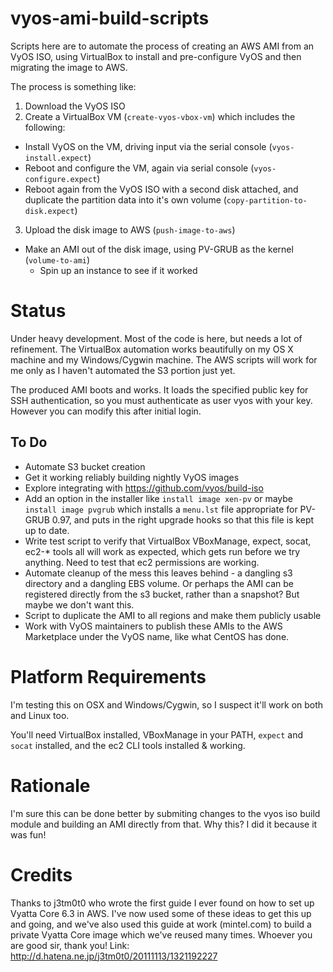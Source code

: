 vyos-ami-build-scripts
======================

Scripts here are to automate the process of creating an AWS AMI from an VyOS ISO, using VirtualBox to install and pre-configure VyOS and then migrating the image to AWS.

The process is something like:

1. Download the VyOS ISO
2. Create a VirtualBox VM (`create-vyos-vbox-vm`) which includes the following:
 * Install VyOS on the VM, driving input via the serial console (`vyos-install.expect`)
 * Reboot and configure the VM, again via serial console (`vyos-configure.expect`)
 * Reboot again from the VyOS ISO with a second disk attached, and duplicate the partition data into it's own volume (`copy-partition-to-disk.expect`)
3. Upload the disk image to AWS (`push-image-to-aws`)
 * Make an AMI out of the disk image, using PV-GRUB as the kernel (`volume-to-ami`)
   * Spin up an instance to see if it worked

# Status

Under heavy development.  Most of the code is here, but needs a lot of refinement.  The VirtualBox automation works beautifully on my OS X machine and my Windows/Cygwin machine.  The AWS scripts will work for me only as I haven't automated the S3 portion just yet.

The produced AMI boots and works.  It loads the specified public key for SSH authentication, so you must authenticate as user vyos with your key.  However you can modify this after initial login.

## To Do

* Automate S3 bucket creation
* Get it working reliably building nightly VyOS images
* Explore integrating with https://github.com/vyos/build-iso
 * Add an option in the installer like `install image xen-pv` or maybe `install image pvgrub` which installs a `menu.lst` file appropriate for PV-GRUB 0.97, and puts in the right upgrade hooks so that this file is kept up to date.
* Write test script to verify that VirtualBox VBoxManage, expect, socat, ec2-* tools all will work as expected, which gets run before we try anything.  Need to test that ec2 permissions are working.
* Automate cleanup of the mess this leaves behind - a dangling s3 directory and a dangling EBS volume. Or perhaps the AMI can be registered directly from the s3 bucket, rather than a snapshot?  But maybe we don't want this.
* Script to duplicate the AMI to all regions and make them publicly usable
* Work with VyOS maintainers to publish these AMIs to the AWS Marketplace under the VyOS name, like what CentOS has done.

# Platform Requirements

I'm testing this on OSX and Windows/Cygwin, so I suspect it'll work on both and Linux too.

You'll need VirtualBox installed, VBoxManage in your PATH, `expect` and `socat` installed, and the ec2 CLI tools installed & working.

# Rationale

I'm sure this can be done better by submiting changes to the vyos iso build module and building an AMI directly from that.  Why this?  I did it because it was fun!

# Credits

Thanks to j3tm0t0 who wrote the first guide I ever found on how to set up Vyatta Core 6.3 in AWS.  I've now used some of these ideas to get this up and going, and we've also used this guide at work (mintel.com) to build a private Vyatta Core image which we've reused many times.  Whoever you are good sir, thank you!  Link: http://d.hatena.ne.jp/j3tm0t0/20111113/1321192227
